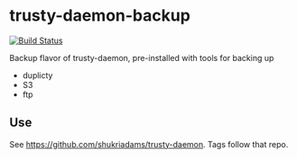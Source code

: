 # trusty-daemon-backup

[![Build Status](https://travis-ci.org/shukriadams/trusty-daemon-backup.svg?branch=master)](https://travis-ci.org/shukriadams/trusty-daemon-backup)

Backup flavor of trusty-daemon, pre-installed with tools for backing up
- duplicty
- S3
- ftp

## Use

See https://github.com/shukriadams/trusty-daemon. Tags follow that repo.
